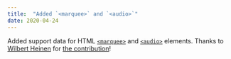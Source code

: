 ```yaml
---
title:  "Added `<marquee>` and `<audio>`"
date: 2020-04-24
---
```


Added support data for HTML [`<marquee>`](/features/html-marquee/) and [`<audio>`](/features/html-audio/) elements. Thanks to [Wilbert Heinen](https://github.com/wilbertheinen) for [the contribution](https://github.com/lemnis/cania11y/pull/91)!